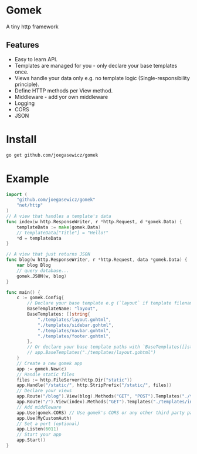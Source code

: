 # Gomek
A tiny http framework

## Features
- Easy to learn API.
- Templates are managed for you - only declare your base templates once.
- Views handle your data only e.g. no template logic (Single-responsibility principle).
- Define HTTP methods per View method.
- Middleware - add yor own middleware
- Logging
- CORS
- JSON

# Install

```bash
go get github.com/joegasewicz/gomek
```
# Example
```go
import (
    "github.com/joegasewicz/gomek"
    "net/http"
)
// A view that handles a template's data
func index(w http.ResponseWriter, r *http.Request, d *gomek.Data) {
    templateData := make(gomek.Data)
	// templateData["Title"] = "Hello!"
	*d = templateData
}

// A view that just returns JSON
func blog(w http.ResponseWriter, r *http.Request, data *gomek.Data) {
    var blog Blog
	// query database...
	gomek.JSON(w, blog)
}

func main() {
    c := gomek.Config{
        // Declare your base template e.g (`layout` if template filename is `layout.gohtml`)
        BaseTemplateName: "layout",
		BaseTemplates: []string{
            "./templates/layout.gohtml",
            "./templates/sidebar.gohtml",
            "./templates/navbar.gohtml",
            "./templates/footer.gohtml",
        },
		// Or declare your base template paths with `BaseTemplates([]string)`
		// app.BaseTemplates("./templates/layout.gohtml")
    }
	// Create a new gomek app
    app := gomek.New(c)
	// Handle static files
	files := http.FileServer(http.Dir("static"))
    app.Handle("/static/", http.StripPrefix("/static/", files))
    // Declare your views
    app.Route("/blog").View(blog).Methods("GET", "POST").Templates("./templates/blog.gohtml")
    app.Route("/").View(index).Methods("GET").Templates("./templates/index.gohtml")
	// Add middleware
    app.Use(gomek.CORS) // Use gomek's CORS or any other third party package
	app.Use(MyCustomAuth)
    // Set a port (optional)
    app.Listen(6011)
	// Start your app
    app.Start()
}
```